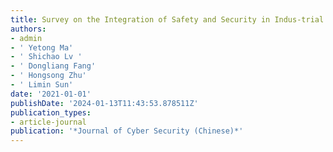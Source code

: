 ```yaml
---
title: Survey on the Integration of Safety and Security in Indus-trial Control Systems
authors:
- admin
- ' Yetong Ma'
- ' Shichao Lv '
- ' Dongliang Fang'
- ' Hongsong Zhu'
- ' Limin Sun'
date: '2021-01-01'
publishDate: '2024-01-13T11:43:53.878511Z'
publication_types:
- article-journal
publication: '*Journal of Cyber Security (Chinese)*'
---
```

